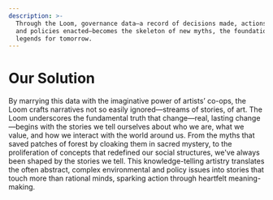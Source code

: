 ```yaml
---
description: >-
  Through the Loom, governance data—a record of decisions made, actions taken,
  and policies enacted—becomes the skeleton of new myths, the foundation of
  legends for tomorrow.
---
```


# Our Solution

By marrying this data with the imaginative power of artists’ co-ops, the Loom crafts narratives not so easily ignored—streams of stories, of art. The Loom underscores the fundamental truth that change—real, lasting change—begins with the stories we tell ourselves about who we are, what we value, and how we interact with the world around us. From the myths that saved patches of forest by cloaking them in sacred mystery, to the proliferation of concepts that redefined our social structures, we've always been shaped by the stories we tell. This knowledge-telling artistry translates the often abstract, complex environmental and policy issues into stories that touch more than rational minds, sparking action through heartfelt meaning-making.
